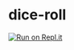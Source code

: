 # dice-roll

[![Run on Repl.it](https://repl.it/badge/github/wbyrd/dice-roll)](https://repl.it/github/wbyrd/dice-roll)